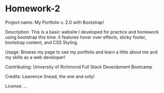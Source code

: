 # Homework-2
Project name: My Portfolio v. 2.0 with Bootstrap!

Description: This is a basic website I developed for practice and homework using bootstrap this time. it features hover over effects, sticky footer, bootstrap content, and CSS Styling.

Usage: Browse my page to see my portfolio and learn a little about me and my skills as a web developer!

Contributing: University of Richmond Full Stack Deveolpment Bootcamp

Credits: Lawrence Snead, the one and only!

License: ...